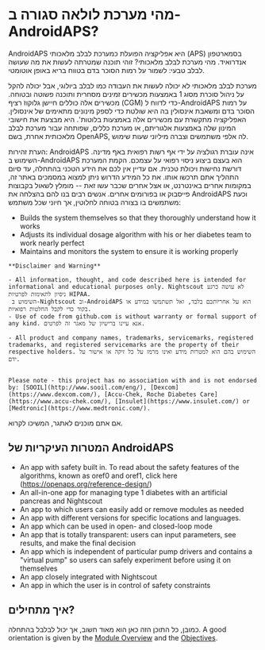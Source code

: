 # מהי מערכת לולאה סגורה ב-AndroidAPS?

AndroidAPS היא אפליקציה הפועלת כמערכת לבלב מלאכותי (APS) בסמארטפון אנדרואיד. מהי מערכת לבלב מלאכותי? זוהי תוכנה שמטרתה לעשות את מה שעושה לבלב טבעי: לשמור על רמות הסוכר בדם בטווח בריא באופן אוטומטי.

מערכת לבלב מלאכותי לא יכולה לעשות את העבודה כמו לבלב ביולוגי, אבל יכולה להקל על ניהול סוכרת מסוג 1 באמצעות מכשירים זמינים מסחרית ותוכנה פשוטה ובטוחה. מכשירים אלה כוללים חיישן גלוקוז רציף (CGM) כדי לדווח ל-AndroidAPS על רמות הסוכר בדם ומשאבת אינסולין בה היא שולטת כדי לספק מינונים מתאימים של אינסולין. האפליקציה מתקשרת עם מכשירים אלה באמצעות בלוטות'. היא מבצעת את חישובי המינון שלה באמצעות אלגוריתם, או מערכת כללים, שפותחה עבור מערכת לבלב מלאכותית אחרת, בשם OpenAPS, לה אלפי משתמשים וצברה מיליוני שעות שימוש.

הערת זהירות: AndroidAPS אינה עוברת רגולציה על ידי אף רשות רפואית באף מדינה. השימוש ב-AndroidAPS הוא בעצם ביצוע ניסוי רפואי על עצמכם. הקמת המערכת דורשת נחישות ויכולת טכנית. אם עדיין אין לכם את הידע הטכני בהתחלה, עד סיום התהליך אתם תרכשו אותו. את כל המידע הדרוש ניתן למצוא במסמכים באתר זה, במקומות אחרים באינטרנט, או אצל אחרים שכבר עשו זאת -- מומלץ לשאול בקבוצות פייסבוק או בפורומים אחרים. אנשים רבים בנו להם בהצלחה את AndroidAPS וכעת משתמשים בו בצורה בטוחה לחלוטין, אך חיוני שכל משתמש:

- Builds the system themselves so that they thoroughly understand how it works
- Adjusts its individual dosage algorithm with his or her diabetes team to work nearly perfect
- Maintains and monitors the system to ensure it is working properly

```{note}
**Disclaimer and Warning**

- All information, thought, and code described here is intended for informational and educational purposes only. Nightscout לא עושה כרגע ניסיון לתאימות לפרטיות HIPAA. 
 השימוש ב-Nightscout וב-AndroidAPS הוא על אחריותכם בלבד, ואל תשתמשו במידע או בקוד כדי לקבל החלטות רפואיות.
- Use of code from github.com is without warranty or formal support of any kind. אנא עיינו ברישיון של מאגר זה לפרטים.

- All product and company names, trademarks, servicemarks, registered trademarks, and registered servicemarks are the property of their respective holders. השימוש בהם הוא למטרות מידע ואינו מרמז על כל זיקה או אישור על ידם. 


Please note - this project has no association with and is not endorsed by: [SOOIL](http://www.sooil.com/eng/), [Dexcom](https://www.dexcom.com/), [Accu-Chek, Roche Diabetes Care](https://www.accu-chek.com/), [Insulet](https://www.insulet.com/) or [Medtronic](https://www.medtronic.com/).
```

אם אתם מוכנים לאתגר, המשיכו לקרוא.

## המטרות העיקריות של AndroidAPS

- An app with safety built in. To read about the safety features of the algorithms, known as oref0 and oref1, click here (<https://openaps.org/reference-design/>)
- An all-in-one app for managing type 1 diabetes with an artificial pancreas and Nightscout
- An app to which users can easily add or remove modules as needed
- An app with different versions for specific locations and languages.
- An app which can be used in open- and closed-loop mode
- An app that is totally transparent: users can input parameters, see results, and make the final decision
- An app which is independent of particular pump drivers and contains a "virtual pump" so users can safely experiment before using it on themselves
- An app closely integrated with Nightscout
- An app in which the user is in control of safety constraints

## איך מתחילים?

כמובן, כל התוכן הזה כאן הוא מאוד חשוב, אך יכול לבלבל בהתחלה. A good orientation is given by the [Module Overview](../Module/module.md) and the [Objectives](../Usage/Objectives.html).
